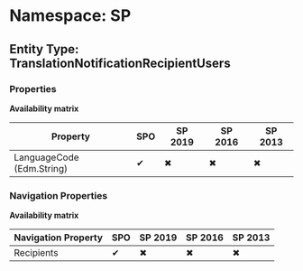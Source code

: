 # Namespace: SP
## Entity Type: TranslationNotificationRecipientUsers

### Properties

**Availability matrix**

Property | SPO | SP 2019 | SP 2016 | SP 2013
----------|-----|---------|---------|--------
LanguageCode (Edm.String) | ✔ | ✖ | ✖ | ✖

### Navigation Properties

**Availability matrix**

Navigation Property | SPO | SP 2019 | SP 2016 | SP 2013
----------|-----|---------|---------|--------
Recipients | ✔ | ✖ | ✖ | ✖
